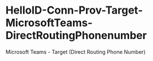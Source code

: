 # HelloID-Conn-Prov-Target-MicrosoftTeams-DirectRoutingPhonenumber
Microsoft Teams - Target (Direct Routing Phone Number)
